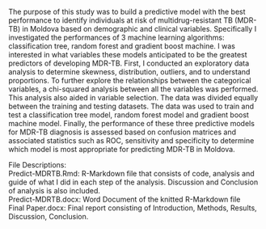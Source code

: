 The purpose of this study was to build a predictive model with the best performance to identify individuals at risk of multidrug-resistant TB (MDR-TB) in Moldova based on demographic and clinical variables. Specifically I investigated the performances of 3 machine learning algorithms: classification tree, random forest and gradient boost machine. I was interested in what variables these models anticipated to be the greatest predictors of developing MDR-TB. 
First, I conducted an exploratory data analysis to determine skewness, distribution, outliers, and to understand proportions. To further explore the relationships between the categorical variables, a chi-squared analysis between all the variables was performed. This analysis also aided in variable selection. The data was divided equally between the training and testing datasets. The data was used to train and test a classification tree model, random forest model and gradient boost machine model. Finally, the performance of these three predictive models for MDR-TB diagnosis is assessed based on confusion matrices and associated statistics such as ROC, sensitivity and specificity to determine which model is most appropriate for predicting MDR-TB in Moldova. 

File Descriptions: 
<br />
Predict-MDRTB.Rmd: R-Markdown file that consists of code, analysis and guide of what I did in each step of the analysis. Discussion and Conclusion of analysis is also included. 
<br />
Predict-MDRTB.docx: Word Document of the knitted R-Markdown file
<br />
Final Paper.docx: Final report consisting of Introduction, Methods, Results, Discussion, Conclusion. 
<br />
